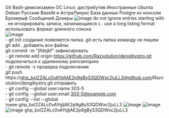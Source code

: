 Git Bash-демоэкзамен
OC Linux: дистрибутив Иностранные Ubunta Debian Русские BaseAt и АстраЛинукс
База данных Postgre из консоли
Брокерыф Сообщений
Докеры
![image](https://user-images.githubusercontent.com/97598502/188804290-e0a95b4d-cf02-460e-a420-4717d0c8f840.png)
 do not ignore entries starting with . не игнорировать записи, начинающиеся с .
  use a long listing format использовать формат длинного списка                  
![image](https://user-images.githubusercontent.com/97598502/188810943-abf3d0bc-fcc0-4f33-a0ac-a6e4adaf26c8.png)
<br/> - git init создание появляется папка .git есть папка команду не пишем 
<br/> git add .  добавить все файлы.
<br/> git commit -m "jlfdsjkf" зафиксировать
<br/> - git remote add origin https://github.com/Razvolution/dengibystro.git подключиться к удаленному репозиторию
<br/> - git remote -v проверка подключения 
<br/> git push  https://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@github.com/Razvolution/dengibystro.git отправить 
<br/> - git config --global user.name 303-5
<br/> - git config --global user.email 303-5@example.com
 <br/> - git config --list --global
 <br/> токен 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 
![image](https://user-images.githubusercontent.com/97598502/191432549-594b5b0d-08dd-4a21-8d2c-5436d0292385.png)
![image](https://user-images.githubusercontent.com/97598502/191432629-f87811e4-20b3-44f0-b4e5-ba719a2d8b41.png)
![image](https://user-images.githubusercontent.com/97598502/191432685-420e8c8a-5d32-42a7-95bf-0b5e652d0da5.png)
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 
